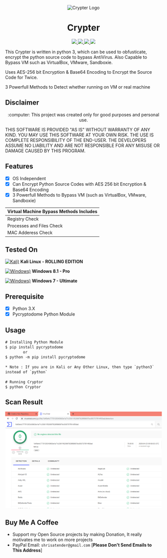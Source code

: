 <p align="center">
  <img src="https://github.com/PushpenderIndia/crypter/blob/master/img/crypter-logo.png" alt="Crypter Logo" />
</p>

<h1 align="center">Crypter</h1>
<p align="center">
    <a href="https://python.org">
    <img src="https://img.shields.io/badge/Python-3.7-green.svg">
  </a>
  <a href="https://github.com/PushpenderIndia/crypter/blob/master/LICENSE">
    <img src="https://img.shields.io/badge/License-BSD%203-lightgrey.svg">
  </a>
  <a href="https://github.com/PushpenderIndia/crypter/releases">
    <img src="https://img.shields.io/badge/Release-1.0-blue.svg">
  </a>
    <a href="https://github.com/PushpenderIndia/crypter">
    <img src="https://img.shields.io/badge/Open%20Source-%E2%9D%A4-brightgreen.svg">
  </a>
</p>

This Crypter is written in python 3, which can be used to obfusticate, encrypt the python source code to bypass AntiVirus. Also Capable to Bypass VM such as VirtualBox, VMware, Sandboxie. 

Uses AES-256 bit Encryption & Base64 Encoding to Encrypt the Source Code for Twice.

3 Powerfull Methods to Detect whether running on VM or real machine

## Disclaimer
<p align="center">
  :computer: This project was created only for good purposes and personal use.
</p>

THIS SOFTWARE IS PROVIDED "AS IS" WITHOUT WARRANTY OF ANY KIND. YOU MAY USE THIS SOFTWARE AT YOUR OWN RISK. THE USE IS COMPLETE RESPONSIBILITY OF THE END-USER. THE DEVELOPERS ASSUME NO LIABILITY AND ARE NOT RESPONSIBLE FOR ANY MISUSE OR DAMAGE CAUSED BY THIS PROGRAM.

## Features
- [x] OS Independent
- [x] Can Encrypt Python Source Codes with AES 256 bit Encryption & Base64 Encoding
- [x] 3 Powerfull Methods to Bypass VM (such as VirtualBox, VMware, Sandboxie)

| Virtual Machine Bypass Methods Includes |
|-----------------------------------------|
| Registry Check |
| Processes and Files Check |
| MAC Adderess Check |

## Tested On
[![Kali)](https://www.google.com/s2/favicons?domain=https://www.kali.org/)](https://www.kali.org) **Kali Linux - ROLLING EDITION**

[![Windows)](https://www.google.com/s2/favicons?domain=https://www.microsoft.com/en-in/windows/)](https://www.microsoft.com/en-in/windows/) **Windows 8.1 - Pro**

[![Windows)](https://www.google.com/s2/favicons?domain=https://www.microsoft.com/en-in/windows/)](https://www.microsoft.com/en-in/windows/) **Windows 7 - Ultimate**

## Prerequisite
- [x] Python 3.X
- [x] Pycryptodome Python Module

## Usage

```
# Installing Python Module
$ pip install pycryptodome
        or        
$ python -m pip install pycryptodome

* Note : If you are in Kali or Any Other Linux, then type `python3` instead of `python`

# Running Cryptor
$ python Cryptor 
```

## Scan Result
![](/img/scanresult.png)

## Buy Me A Coffee

* Support my Open Source projects by making Donation, It really motivates me to work on more projects
* PayPal Email: `shrisatender@gmail.com` [**Please Don't Send Emails to This Address**]
